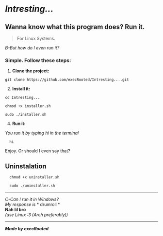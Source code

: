# *Intresting...*


<h2>Wanna know what this program does? Run it.</h3>

> For Linux Systems.


*B-But how do I even run it?*

<h3>Simple. Follow these steps:</h3>


1. **Clone the project:**

```
git clone https://github.com/execRooted/Intresting....git

```

2. **Install it:**

```
cd Intresting...
```
```
chmod +x installer.sh
```
```
sudo ./installer.sh
```

4. **Run it:**

*You run it by typing hi in the terminal*

      hi

Enjoy. Or should I even say that?

## Uninstalation

  ```
    chmod +x uninstaller.sh
  ```
  ``` 
    sudo ./uninstaller.sh
  ```
---

*C-Can I run it in Windows?* <br>
*My response is*  * drumroll * <br>
**Nah lil bro** <br>
*(use Linux :3 (Arch preferably))*<br>

---

***Made by execRooted***
    
